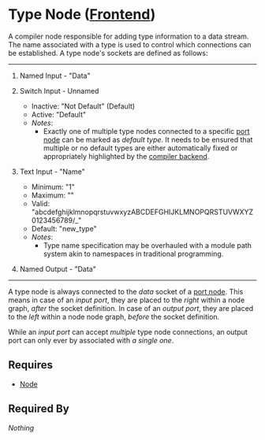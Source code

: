 # Type Node ([Frontend](../../../frontend.md))

A compiler node responsible for adding type information to a data stream. The name associated with a type is used to control which connections can be established. A type node's sockets are defined as follows:

___

1. Named Input - "Data"

2. Switch Input - Unnamed
    - Inactive: "Not Default" (Default)
    - Active: "Default"
    - *Notes*:
        - Exactly one of multiple type nodes connected to a specific [port node](./port.md) can be marked as *default type*. It needs to be ensured that multiple or no default types are either automatically fixed or appropriately highlighted by the [compiler backend](../../../../backend/backend.md).

3. Text Input - "Name"
    - Minimum: "1"
    - Maximum: ""
    - Valid: "abcdefghijklmnopqrstuvwxyzABCDEFGHIJKLMNOPQRSTUVWXYZ0123456789/_"
    - Default: "new_type"
    - *Notes*:
        - Type name specification may be overhauled with a module path system akin to namespaces in traditional programming.

4. Named Output - "Data"

___

A type node is always connected to the *data* socket of a [port node](./port.md). This means in case of an *input port*, they are placed to the *right* within a node graph, *after* the socket definition. In case of an *output port*, they are placed to the *left* within a node node graph, *before* the socket definition.

While an *input port* can accept *multiple* type node connections, an output port can only ever by associated with *a single one*.

## Requires

- [Node](../node.md)

## Required By

*Nothing*
